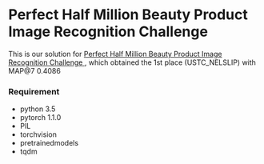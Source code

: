 #  Perfect Half Million Beauty Product Image Recognition Challenge


This is our solution for [Perfect Half Million Beauty Product Image Recognition Challenge
](https://challenge2019.perfectcorp.com/index.html), which obtained the 1st place (USTC_NELSLIP) with MAP@7 0.4086


### Requirement
- python 3.5
- pytorch 1.1.0
- PIL
- torchvision
- pretrainedmodels
- tqdm

